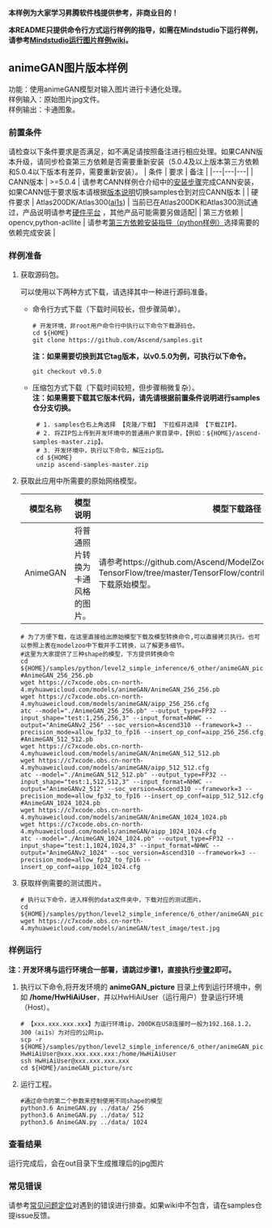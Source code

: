 **本样例为大家学习昇腾软件栈提供参考，非商业目的！**

**本README只提供命令行方式运行样例的指导，如需在Mindstudio下运行样例，请参考[Mindstudio运行图片样例wiki](https://github.com/Ascend/samples/wikis/Mindstudio%E8%BF%90%E8%A1%8C%E5%9B%BE%E7%89%87%E6%A0%B7%E4%BE%8B?sort_id=3164874)。**

## animeGAN图片版本样例
功能：使用animeGAN模型对输入图片进行卡通化处理。    
样例输入：原始图片jpg文件。     
样例输出：卡通图象。   

### 前置条件
请检查以下条件要求是否满足，如不满足请按照备注进行相应处理。如果CANN版本升级，请同步检查第三方依赖是否需要重新安装（5.0.4及以上版本第三方依赖和5.0.4以下版本有差异，需要重新安装）。
| 条件 | 要求 | 备注 |
|---|---|---|
| CANN版本 | >=5.0.4 | 请参考CANN样例仓介绍中的[安装步骤](https://github.com/Ascend/samples#%E5%AE%89%E8%A3%85)完成CANN安装，如果CANN低于要求版本请根据[版本说明](https://github.com/Ascend/samples/blob/master/README_CN.md#%E7%89%88%E6%9C%AC%E8%AF%B4%E6%98%8E)切换samples仓到对应CANN版本 |
| 硬件要求 | Atlas200DK/Atlas300([ai1s](https://support.huaweicloud.com/productdesc-ecs/ecs_01_0047.html#ecs_01_0047__section78423209366))  | 当前已在Atlas200DK和Atlas300测试通过，产品说明请参考[硬件平台](https://ascend.huawei.com/zh/#/hardware/product) ，其他产品可能需要另做适配|
| 第三方依赖 | opencv,python-acllite | 请参考[第三方依赖安装指导（python样例）](../../../environment)选择需要的依赖完成安装 |

### 样例准备

1. 获取源码包。

   可以使用以下两种方式下载，请选择其中一种进行源码准备。   
    - 命令行方式下载（下载时间较长，但步骤简单）。
       ```    
       # 开发环境，非root用户命令行中执行以下命令下载源码仓。    
       cd ${HOME}     
       git clone https://github.com/Ascend/samples.git
       ```
       **注：如果需要切换到其它tag版本，以v0.5.0为例，可执行以下命令。**
       ```
       git checkout v0.5.0
       ```   
    - 压缩包方式下载（下载时间较短，但步骤稍微复杂）。   
       **注：如果需要下载其它版本代码，请先请根据前置条件说明进行samples仓分支切换。**   
       ``` 
        # 1. samples仓右上角选择 【克隆/下载】 下拉框并选择 【下载ZIP】。    
        # 2. 将ZIP包上传到开发环境中的普通用户家目录中，【例如：${HOME}/ascend-samples-master.zip】。     
        # 3. 开发环境中，执行以下命令，解压zip包。     
        cd ${HOME}    
        unzip ascend-samples-master.zip
        ```

2. 获取此应用中所需要的原始网络模型。

    |  **模型名称**  |  **模型说明**  |  **模型下载路径**  |
    |---|---|---|
    | AnimeGAN | 将普通照片转换为卡通风格的图片。  |  请参考https://github.com/Ascend/ModelZoo-TensorFlow/tree/master/TensorFlow/contrib/cv/AnimeGAN/README.MD 下载原始模型。 |
    ```
    # 为了方便下载，在这里直接给出原始模型下载及模型转换命令,可以直接拷贝执行。也可以参照上表在modelzoo中下载并手工转换，以了解更多细节。 
    #这里为大家提供了三种shape的模型，下方提供转换命令
    cd ${HOME}/samples/python/level2_simple_inference/6_other/animeGAN_picture/model    
    #AnimeGAN_256_256.pb
    wget https://c7xcode.obs.cn-north-4.myhuaweicloud.com/models/animeGAN/AnimeGAN_256_256.pb
    wget https://c7xcode.obs.cn-north-4.myhuaweicloud.com/models/animeGAN/aipp_256_256.cfg
    atc --model="./AnimeGAN_256_256.pb" --output_type=FP32 --input_shape="test:1,256,256,3" --input_format=NHWC --output="AnimeGANv2_256" --soc_version=Ascend310 --framework=3 --precision_mode=allow_fp32_to_fp16 --insert_op_conf=aipp_256_256.cfg
    #AnimeGAN_512_512.pb
    wget https://c7xcode.obs.cn-north-4.myhuaweicloud.com/models/animeGAN/AnimeGAN_512_512.pb
    wget https://c7xcode.obs.cn-north-4.myhuaweicloud.com/models/animeGAN/aipp_512_512.cfg
    atc --model="./AnimeGAN_512_512.pb" --output_type=FP32 --input_shape="test:1,512,512,3" --input_format=NHWC --output="AnimeGANv2_512" --soc_version=Ascend310 --framework=3 --precision_mode=allow_fp32_to_fp16 --insert_op_conf=aipp_512_512.cfg
    #AnimeGAN_1024_1024.pb
    wget https://c7xcode.obs.cn-north-4.myhuaweicloud.com/models/animeGAN/AnimeGAN_1024_1024.pb
    wget https://c7xcode.obs.cn-north-4.myhuaweicloud.com/models/animeGAN/aipp_1024_1024.cfg
    atc --model="./AnimeGAN_1024_1024.pb" --output_type=FP32 --input_shape="test:1,1024,1024,3" --input_format=NHWC --output="AnimeGANv2_1024" --soc_version=Ascend310 --framework=3 --precision_mode=allow_fp32_to_fp16 --insert_op_conf=aipp_1024_1024.cfg
    ```

3. 获取样例需要的测试图片。
    ```
    # 执行以下命令，进入样例的data文件夹中，下载对应的测试图片。
    cd ${HOME}/samples/python/level2_simple_inference/6_other/animeGAN_picture/data
    wget https://c7xcode.obs.cn-north-4.myhuaweicloud.com/models/animeGAN/test_image/test.jpg
    ```
### 样例运行

**注：开发环境与运行环境合一部署，请跳过步骤1，直接执行[步骤2](#step_2)即可。**   

1. 执行以下命令,将开发环境的 **animeGAN_picture** 目录上传到运行环境中，例如 **/home/HwHiAiUser**，并以HwHiAiUser（运行用户）登录运行环境（Host）。
    ```
    # 【xxx.xxx.xxx.xxx】为运行环境ip，200DK在USB连接时一般为192.168.1.2，300（ai1s）为对应的公网ip。
    scp -r ${HOME}/samples/python/level2_simple_inference/6_other/animeGAN_picture HwHiAiUser@xxx.xxx.xxx.xxx:/home/HwHiAiUser
    ssh HwHiAiUser@xxx.xxx.xxx.xxx
    cd ${HOME}/animeGAN_picture/src
    ```

2. <a name="step_2"></a>运行工程。
    ```
    #通过命令的第二个参数来控制使用不同shape的模型
    python3.6 AnimeGAN.py ../data/ 256
    python3.6 AnimeGAN.py ../data/ 512
    python3.6 AnimeGAN.py ../data/ 1024
    ```
### 查看结果

运行完成后，会在out目录下生成推理后的jpg图片

### 常见错误
请参考[常见问题定位](https://github.com/Ascend/samples/wikis/%E5%B8%B8%E8%A7%81%E9%97%AE%E9%A2%98%E5%AE%9A%E4%BD%8D/%E4%BB%8B%E7%BB%8D)对遇到的错误进行排查。如果wiki中不包含，请在samples仓提issue反馈。